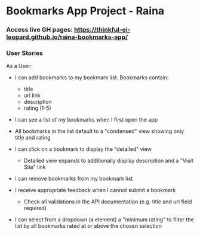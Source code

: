 # Bookmarks App Project - Raina

### Access live GH pages: https://thinkful-ei-leopard.github.io/raina-bookmarks-app/

### User Stories
As a User:

- I can add bookmarks to my bookmark list. Bookmarks contain:
    - title
    - url link
    - description
    - rating (1-5)

- I can see a list of my bookmarks when I first open the app

- All bookmarks in the list default to a "condensed" view showing only title and rating

- I can click on a bookmark to display the "detailed" view
    - Detailed view expands to additionally display description and a "Visit Site" link

- I can remove bookmarks from my bookmark list

- I receive appropriate feedback when I cannot submit a bookmark
    - Check all validations in the API documentation (e.g. title and url field required)

- I can select from a dropdown (a element) a "minimum rating" to filter the list by all bookmarks rated at or above the chosen selection
